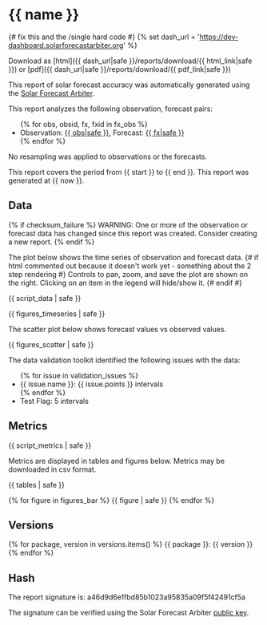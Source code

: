 {{ name }}
========================

{# fix this and the /single hard code #}
{% set dash_url = 'https://dev-dashboard.solarforecastarbiter.org' %}

<div id='download'>
Download as [html]({{ dash_url|safe }}/reports/download/{{ html_link|safe }}) or [pdf]({{ dash_url|safe }}/reports/download/{{ pdf_link|safe }})
</div>

This report of solar forecast accuracy was automatically generated using the [Solar Forecast Arbiter](https://solarforecastarbiter.org).

This report analyzes the following observation, forecast pairs:

<ul>
{% for obs, obsid, fx, fxid in fx_obs %}
<li>Observation: <a href="{{ dash_url|safe }}/observations/{{ obsid|safe }}">{{ obs|safe }}</a>, Forecast: <a href="{{ dash_url|safe }}/forecasts/single/{{ fxid|safe }}">{{ fx|safe }}</a></li>
{% endfor %}
</ul>

No resampling was applied to observations or the forecasts.

This report covers the period from {{ start }} to {{ end }}. This report was generated at {{ now }}.

Data
----

{% if checksum_failure %}
WARNING: One or more of the observation or forecast data has changed since this report was created. Consider creating a new report.
{% endif %}

The plot below shows the time series of observation and forecast data.
{# if html   commented out because it doesn't work yet - something about the 2 step rendering #}
Controls to pan, zoom, and save the plot are shown on the right. Clicking on an item in the legend will hide/show it.
{# endif #}

{{ script_data | safe }}

{{ figures_timeseries | safe }}

The scatter plot below shows forecast values vs observed values.

{{ figures_scatter | safe }}

The data validation toolkit identified the following issues with the data:

<ul>
{% for issue in validation_issues %}
<li>{{ issue.name }}: {{ issue.points }} intervals</li>
{% endfor %}
<li>Test Flag: 5 intervals</li>
</ul>

Metrics
-------

{{ script_metrics | safe }}

Metrics are displayed in tables and figures below. Metrics may be downloaded
in csv format.

{{ tables | safe }}

<div class='figures_bar'>
{% for figure in figures_bar %}
    {{ figure | safe }}
{% endfor %}
</div>

Versions
--------

{% for package, version in versions.items() %}
    {{ package }}: {{ version }}
{% endfor %}

Hash
----

The report signature is: a46d9d6e1fbd85b1023a95835a09f5f42491cf5a

The signature can be verified using the Solar Forecast Arbiter [public key](solarforecastarbiter.org).
